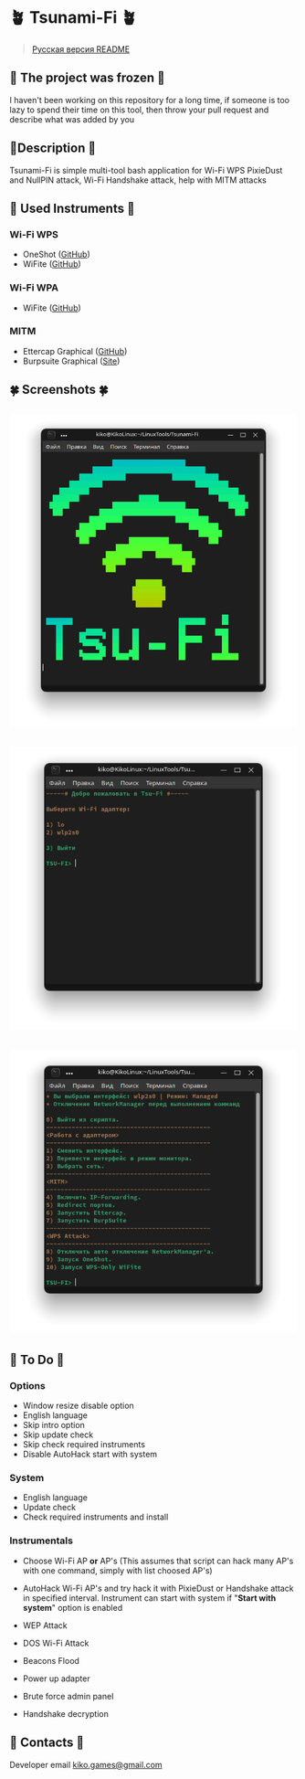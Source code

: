 # 🪴 Tsunami-Fi 🪴
> [Русская версия README](https://github.com/BadKiko/Tsunami-Fi/blob/main/RUS_README.md )

## 🧊 The project was frozen 🧊
I haven't been working on this repository for a long time, if someone is too lazy to spend their time on this tool, then throw your pull request and describe what was added by you

## 🌿Description 🌿
Tsunami-Fi is simple multi-tool bash application for Wi-Fi WPS PixieDust and NullPIN attack, Wi-Fi Handshake attack, help with MITM attacks

## 🌴 Used Instruments 🌴
### Wi-Fi WPS
- OneShot ([GitHub](https://github.com/drygdryg/OneShot))
- WiFite ([GitHub](https://github.com/derv82/wifite2))

### Wi-Fi WPA
- WiFite ([GitHub](https://github.com/derv82/wifite2))


### MITM 
- Ettercap Graphical  ([GitHub](https://github.com/Ettercap/ettercap))
- Burpsuite Graphical ([Site](https://portswigger.net/burp))

## 🍀 Screenshots 🍀
![intro](https://raw.githubusercontent.com/BadKiko/Tsunami-Fi/main/PreviewImages/Screenshot_20211006_120323.png)
---
![choose](https://raw.githubusercontent.com/BadKiko/Tsunami-Fi/main/PreviewImages/Screenshot_20211006_120330.png)
---
![menu](https://raw.githubusercontent.com/BadKiko/Tsunami-Fi/main/PreviewImages/Screenshot_20211006_120338.png)
---

## 🌵 To Do 🌵
### Options
- Window resize disable option
- English language
- Skip intro option
- Skip update check
- Skip check required instruments
- Disable AutoHack start with system

### System
- English language
- Update check
- Check required instruments and install

### Instrumentals
- Choose Wi-Fi AP **or** AP's (This assumes that script can hack many AP's with one command, simply with list choosed AP's)

- AutoHack Wi-Fi AP's and try hack it with PixieDust or Handshake attack in specified interval. Instrument can start with system if "**Start with system**" option is enabled

- WEP Attack
- DOS Wi-Fi Attack
- Beacons Flood
- Power up adapter
- Brute force admin panel
- Handshake decryption

## 🌱 Contacts 🌱

Developer email <kiko.games@gmail.com>

